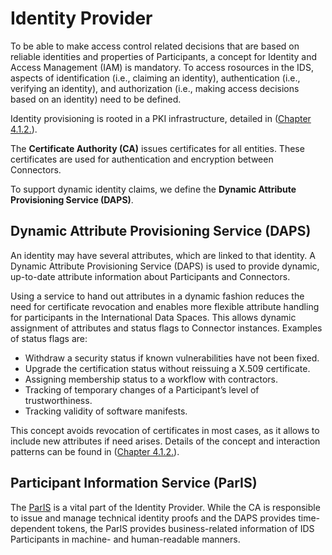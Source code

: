 # Identity Provider
To be able to make access control related decisions that are based on reliable identities and properties of Participants, a concept for Identity and Access Management (IAM) is mandatory. To access rosources in the IDS, aspects of identification (i.e., claiming an identity), authentication (i.e., verifying an identity), and authorization (i.e., making access decisions based on an identity) need to be defined.

Identity provisioning is rooted in a PKI infrastructure, detailed in ([Chapter 4.1.2.](./4_1_2_Identity_and_Trust_Management.md)). 

The **Certificate Authority (CA)** issues certificates for all entities. These certificates are used for authentication and encryption between Connectors.

To support dynamic identity claims, we define the **Dynamic Attribute Provisioning Service (DAPS)**. 

## Dynamic Attribute Provisioning Service (DAPS)
An identity may have several attributes, which are linked to that identity. A Dynamic Attribute Provisioning Service (DAPS) is used to provide dynamic, up-to-date attribute information about Participants and Connectors.

Using a service to hand out attributes in a dynamic fashion reduces the need for certificate revocation and enables more flexible attribute handling for participants in the International Data Spaces. This allows dynamic assignment of attributes and status flags to Connector instances. Examples of status flags are:

* Withdraw a security status if known vulnerabilities have not been fixed.
* Upgrade the certification status without reissuing a X.509 certificate.
* Assigning membership status to a workflow with contractors.
* Tracking of temporary changes of a Participant’s level of trustworthiness.
* Tracking validity of software manifests.

This concept avoids revocation of certificates in most cases, as it allows to include new attributes if need arises. Details of the concept and interaction patterns can be found in ([Chapter 4.1.2.](./4_1_2_Identity_and_Trust_Management.md)).

## Participant Information Service (ParIS)

The [ParIS](./3_5_1_2_ParIS.md) is a vital part of the Identity Provider. While the CA is responsible to issue and manage technical identity proofs and the DAPS provides time-dependent tokens, the ParIS provides business-related  information of IDS Participants in machine- and human-readable manners.
